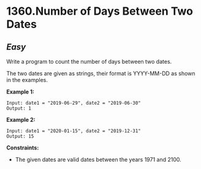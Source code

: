 1360.Number of Days Between Two Dates
==========

*Easy*
----------

Write a program to count the number of days between two dates.

The two dates are given as strings, their format is YYYY-MM-DD as shown in the examples.

**Example 1:**

    Input: date1 = "2019-06-29", date2 = "2019-06-30"
    Output: 1

**Example 2:**

    Input: date1 = "2020-01-15", date2 = "2019-12-31"
    Output: 15

**Constraints:**

* The given dates are valid dates between the years 1971 and 2100.